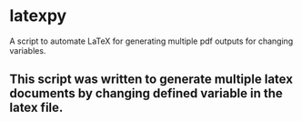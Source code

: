 # latexpy
A script to automate LaTeX for generating multiple pdf outputs for changing variables.

## This script was written to generate multiple latex documents by changing defined variable in the latex file.
